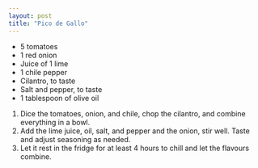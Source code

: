 ```yaml
---
layout: post
title: "Pico de Gallo"
---
```


- 5 tomatoes
- 1 red onion
- Juice of 1 lime
- 1 chile pepper
- Cilantro, to taste
- Salt and pepper, to taste
- 1 tablespoon of olive oil

1. Dice the tomatoes, onion, and chile, chop the cilantro, and combine everything in a bowl.
2. Add the lime juice, oil, salt, and pepper and the onion, stir well. Taste and adjust seasoning as needed.
3. Let it rest in the fridge for at least 4 hours to chill and let the flavours combine.